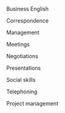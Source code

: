 Business English

Correspondence

Management

Meetings

Negotiations

Presentations

Social skills

Telephoning

Project management